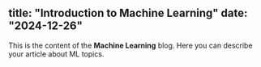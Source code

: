 title: "Introduction to Machine Learning"
date: "2024-12-26"
---

This is the content of the **Machine Learning** blog. Here you can describe your article about ML topics.
